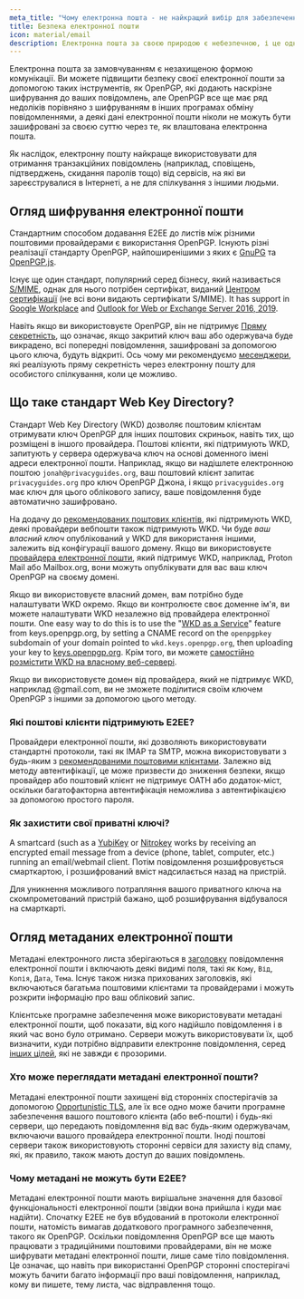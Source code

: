 ```yaml
---
meta_title: "Чому електронна пошта - не найкращий вибір для забезпечення конфіденційності та безпеки - Privacy Guides"
title: Безпека електронної пошти
icon: material/email
description: Електронна пошта за своєю природою є небезпечною, і це одна з причин, чому вона не найкращий вибір для безпечного спілкування.
---
```


Електронна пошта за замовчуванням є незахищеною формою комунікації. Ви можете підвищити безпеку своєї електронної пошти за допомогою таких інструментів, як OpenPGP, які додають наскрізне шифрування до ваших повідомлень, але OpenPGP все ще має ряд недоліків порівняно з шифруванням в інших програмах обміну повідомленнями, а деякі дані електронної пошти ніколи не можуть бути зашифровані за своєю суттю через те, як влаштована електронна пошта.

Як наслідок, електронну пошту найкраще використовувати для отримання транзакційних повідомлень (наприклад, сповіщень, підтверджень, скидання паролів тощо) від сервісів, на які ви зареєструвалися в Інтернеті, а не для спілкування з іншими людьми.

## Огляд шифрування електронної пошти

Стандартним способом додавання E2EE до листів між різними поштовими провайдерами є використання OpenPGP. Існують різні реалізації стандарту OpenPGP, найпоширенішими з яких є [GnuPG](https://uk.wikipedia.org/wiki/GNU_Privacy_Guard) та [OpenPGP.js](https://openpgpjs.org).

Існує ще один стандарт, популярний серед бізнесу, який називається [S/MIME](https://uk.wikipedia.org/wiki/S/MIME), однак для нього потрібен сертифікат, виданий [Центром сертифікації](https://uk.wikipedia.org/wiki/%D0%90%D0%BA%D1%80%D0%B5%D0%B4%D0%B8%D1%82%D0%BE%D0%B2%D0%B0%D0%BD%D0%B8%D0%B9_%D1%86%D0%B5%D0%BD%D1%82%D1%80_%D1%81%D0%B5%D1%80%D1%82%D0%B8%D1%84%D1%96%D0%BA%D0%B0%D1%86%D1%96%D1%97_%D0%BA%D0%BB%D1%8E%D1%87%D1%96%D0%B2) (не всі вони видають сертифікати S/MIME). It has support in [Google Workplace](https://support.google.com/a/topic/9061730) and [Outlook for Web or Exchange Server 2016, 2019](https://support.office.com/article/encrypt-messages-by-using-s-mime-in-outlook-on-the-web-878c79fc-7088-4b39-966f-14512658f480).

Навіть якщо ви використовуєте OpenPGP, він не підтримує [Пряму секретність](https://uk.wikipedia.org/wiki/%D0%9F%D1%80%D1%8F%D0%BC%D0%B0_%D1%81%D0%B5%D0%BA%D1%80%D0%B5%D1%82%D0%BD%D1%96%D1%81%D1%82%D1%8C), що означає, якщо закритий ключ ваш або одержувача буде викрадено, всі попередні повідомлення, зашифровані за допомогою цього ключа, будуть відкриті. Ось чому ми рекомендуємо [месенджери](../real-time-communication.md), які реалізують пряму секретність через електронну пошту для особистого спілкування, коли це можливо.

## Що таке стандарт Web Key Directory?

Стандарт Web Key Directory (WKD) дозволяє поштовим клієнтам отримувати ключ OpenPGP для інших поштових скриньок, навіть тих, що розміщені в іншого провайдера. Поштові клієнти, які підтримують WKD, запитують у сервера одержувача ключ на основі доменного імені адреси електронної пошти. Наприклад, якщо ви надішлете електронною поштою `jonah@privacyguides.org`, ваш поштовий клієнт запитає `privacyguides.org` про ключ OpenPGP Джона, і якщо `privacyguides.org` має ключ для цього облікового запису, ваше повідомлення буде автоматично зашифровано.

На додачу до [рекомендованих поштових клієнтів](../email-clients.md), які підтримують WKD, деякі провайдери вебпошти також підтримують WKD. Чи буде *ваш власний ключ* опублікований у WKD для використання іншими, залежить від конфігурації вашого домену. Якщо ви використовуєте [провайдера електронної пошти](../email.md#openpgp-compatible-services), який підтримує WKD, наприклад, Proton Mail або Mailbox.org, вони можуть опублікувати для вас ваш ключ OpenPGP на своєму домені.

Якщо ви використовуєте власний домен, вам потрібно буде налаштувати WKD окремо. Якщо ви контролюєте своє доменне ім'я, ви можете налаштувати WKD незалежно від провайдера електронної пошти. One easy way to do this is to use the "[WKD as a Service](https://keys.openpgp.org/about/usage#wkd-as-a-service)" feature from keys.openpgp.org, by setting a CNAME record on the `openpgpkey` subdomain of your domain pointed to `wkd.keys.openpgp.org`, then uploading your key to [keys.openpgp.org](https://keys.openpgp.org). Крім того, ви можете [самостійно розмістити WKD на власному веб-сервері](https://wiki.gnupg.org/WKDHosting).

Якщо ви використовуєте домен від провайдера, який не підтримує WKD, наприклад @gmail.com, ви не зможете поділитися своїм ключем OpenPGP з іншими за допомогою цього методу.

### Які поштові клієнти підтримують E2EE?

Провайдери електронної пошти, які дозволяють використовувати стандартні протоколи, такі як IMAP та SMTP, можна використовувати з будь-яким з [рекомендованими поштовими клієнтами](../email-clients.md). Залежно від методу автентифікації, це може призвести до зниження безпеки, якщо провайдер або поштовий клієнт не підтримує OATH або додаток-міст, оскільки багатофакторна автентифікація [](multi-factor-authentication.md) неможлива з автентифікацією за допомогою простого пароля.

### Як захистити свої приватні ключі?

A smartcard (such as a [YubiKey](https://support.yubico.com/hc/articles/360013790259-Using-Your-YubiKey-with-OpenPGP) or [Nitrokey](../multi-factor-authentication.md#nitrokey) works by receiving an encrypted email message from a device (phone, tablet, computer, etc.) running an email/webmail client. Потім повідомлення розшифровується смарткартою, і розшифрований вміст надсилається назад на пристрій.

Для уникнення можливого потрапляння вашого приватного ключа на скомпрометований пристрій бажано, щоб розшифрування відбувалося на смарткарті.

## Огляд метаданих електронної пошти

Метадані електронного листа зберігаються в [заголовку](https://uk.wikipedia.org/wiki/%D0%95%D0%BB%D0%B5%D0%BA%D1%82%D1%80%D0%BE%D0%BD%D0%BD%D0%B0_%D0%BF%D0%BE%D1%88%D1%82%D0%B0#%D0%97%D0%B0%D0%B3%D0%BE%D0%BB%D0%BE%D0%B2%D0%BA%D0%B8_%D0%BB%D0%B8%D1%81%D1%82%D0%B0) повідомлення електронної пошти і включають деякі видимі поля, такі як `Кому`, `Від`, `Копія`, `Дата`, `Тема`. Існує також низка прихованих заголовків, які включаються багатьма поштовими клієнтами та провайдерами і можуть розкрити інформацію про ваш обліковий запис.

Клієнтське програмне забезпечення може використовувати метадані електронної пошти, щоб показати, від кого надійшло повідомлення і в який час воно було отримано. Сервери можуть використовувати їх, щоб визначити, куди потрібно відправити електронне повідомлення, серед [інших цілей](https://uk.wikipedia.org/wiki/%D0%95%D0%BB%D0%B5%D0%BA%D1%82%D1%80%D0%BE%D0%BD%D0%BD%D0%B0_%D0%BF%D0%BE%D1%88%D1%82%D0%B0#%D0%97%D0%B0%D0%B3%D0%BE%D0%BB%D0%BE%D0%B2%D0%BA%D0%B8_%D0%BB%D0%B8%D1%81%D1%82%D0%B0), які не завжди є прозорими.

### Хто може переглядати метадані електронної пошти?

Метадані електронної пошти захищені від сторонніх спостерігачів за допомогою [Opportunistic TLS](https://en.wikipedia.org/wiki/Opportunistic_TLS), але їх все одно може бачити програмне забезпечення вашого поштового клієнта (або веб-пошти) і будь-які сервери, що передають повідомлення від вас будь-яким одержувачам, включаючи вашого провайдера електронної пошти. Іноді поштові сервери також використовують сторонні сервіси для захисту від спаму, які, як правило, також мають доступ до ваших повідомлень.

### Чому метадані не можуть бути E2EE?

Метадані електронної пошти мають вирішальне значення для базової функціональності електронної пошти (звідки вона прийшла і куди має надійти). Спочатку E2EE не був вбудований в протоколи електронної пошти, натомість вимагав додаткового програмного забезпечення, такого як OpenPGP. Оскільки повідомлення OpenPGP все ще мають працювати з традиційними поштовими провайдерами, він не може шифрувати метадані електронної пошти, лише саме тіло повідомлення. Це означає, що навіть при використанні OpenPGP сторонні спостерігачі можуть бачити багато інформації про ваші повідомлення, наприклад, кому ви пишете, тему листа, час відправлення тощо.

